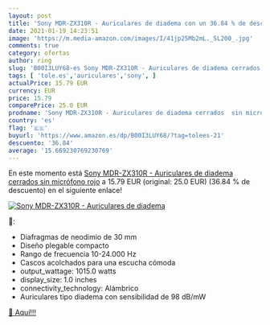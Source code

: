 ```yaml
---
layout: post
title: 'Sony MDR-ZX310R - Auriculares de diadema con un 36.84 % de descuento'
date: 2021-01-19 14:23:51
image: 'https://m.media-amazon.com/images/I/41jp25Mb2mL._SL200_.jpg'
comments: true
category: ofertas
author: ring
slug: 'B00I3LUY68-es Sony MDR-ZX310R - Auriculares de diadema cerrados sin...'
tags: [ 'tole.es','auriculares','sony', ]
actualPrice: 15.79 EUR
currency: EUR
price: 15.79
comparePrice: 25.0 EUR
prodname: 'Sony MDR-ZX310R - Auriculares de diadema cerrados  sin micrófono   rojo'
country: 'es'
flag: '🇪🇸'
buyurl: 'https://www.amazon.es/dp/B00I3LUY68/?tag=tolees-21'
descuento: '36.84'
average: '15.669230769230769'
---
```


En este momento está [Sony MDR-ZX310R - Auriculares de diadema cerrados  sin micrófono   rojo](https://www.amazon.es/dp/B00I3LUY68/?tag=tolees-21) a 15.79 EUR (original: 25.0 EUR) (36.84 %  de descuento) en el siguiente enlace!

[![Sony MDR-ZX310R - Auriculares de diadema](https://m.media-amazon.com/images/I/41jp25Mb2mL._SL200_.jpg)](https://www.amazon.es/dp/B00I3LUY68/?tag=tolees-21)

🔎:

- Diafragmas de neodimio de 30 mm
- Diseño plegable compacto
- Rango de frecuencia 10-24.000 Hz
- Cascos acolchados para una escucha cómoda
- output_wattage: 1015.0 watts
- display_size: 1.0 inches
- connectivity_technology: Alámbrico
- Auriculares tipo diadema con sensibilidad de 98 dB/mW

[🛒 Aquí!!!](https://www.amazon.es/dp/B00I3LUY68/?tag=tolees-21)
